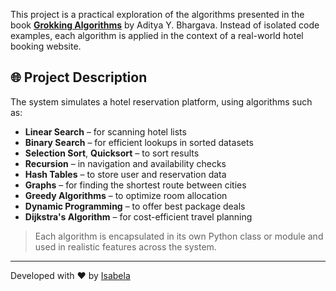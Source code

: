 This project is a practical exploration of the algorithms presented in the book [**Grokking Algorithms**](https://www.manning.com/books/grokking-algorithms) by Aditya Y. Bhargava. Instead of isolated code examples, each algorithm is applied in the context of a real-world hotel booking website.

## 🌐 Project Description

The system simulates a hotel reservation platform, using algorithms such as:

- **Linear Search** – for scanning hotel lists
- **Binary Search** – for efficient lookups in sorted datasets
- **Selection Sort**, **Quicksort** – to sort results
- **Recursion** – in navigation and availability checks
- **Hash Tables** – to store user and reservation data
- **Graphs** – for finding the shortest route between cities
- **Greedy Algorithms** – to optimize room allocation
- **Dynamic Programming** – to offer best package deals
- **Dijkstra's Algorithm** – for cost-efficient travel planning

> Each algorithm is encapsulated in its own Python class or module and used in realistic features across the system.

---

Developed with ❤️ by [Isabela](https://github.com/isabela-class)

